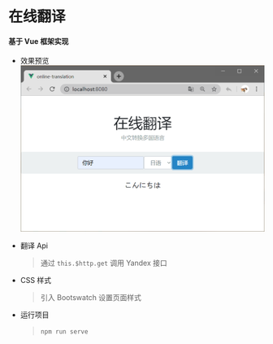 # 在线翻译

#### 基于 Vue 框架实现

-   效果预览
    ![效果预览](https://github.com/SEVLT/online-translation/blob/master/src/assets/preview.png?raw=true)

-   翻译 Api

    > 通过 `this.$http.get` 调用 Yandex 接口

-   CSS 样式

    > 引入 Bootswatch 设置页面样式

-   运行项目
    > `npm run serve`

